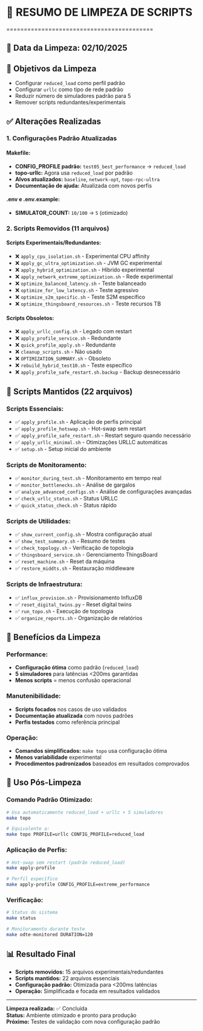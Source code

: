 # 🧹 RESUMO DE LIMPEZA DE SCRIPTS
==========================================

## 📅 Data da Limpeza: 02/10/2025

## 🎯 Objetivos da Limpeza
- Configurar `reduced_load` como perfil padrão
- Configurar `urllc` como tipo de rede padrão  
- Reduzir número de simuladores padrão para 5
- Remover scripts redundantes/experimentais

## ✅ Alterações Realizadas

### 1. Configurações Padrão Atualizadas

#### Makefile:
- **CONFIG_PROFILE padrão:** `test05_best_performance` → `reduced_load`
- **topo-urllc:** Agora usa `reduced_load` por padrão
- **Alvos atualizados:** `baseline`, `network-opt`, `topo-rpc-ultra`
- **Documentação de ajuda:** Atualizada com novos perfis

#### .env e .env.example:
- **SIMULATOR_COUNT:** `10/100` → `5` (otimizado)

### 2. Scripts Removidos (11 arquivos)

#### Scripts Experimentais/Redundantes:
- ❌ `apply_cpu_isolation.sh` - Experimental CPU affinity
- ❌ `apply_gc_ultra_optimization.sh` - JVM GC experimental
- ❌ `apply_hybrid_optimization.sh` - Híbrido experimental
- ❌ `apply_network_extreme_optimization.sh` - Rede experimental
- ❌ `optimize_balanced_latency.sh` - Teste balanceado
- ❌ `optimize_for_low_latency.sh` - Teste agressivo
- ❌ `optimize_s2m_specific.sh` - Teste S2M específico
- ❌ `optimize_thingsboard_resources.sh` - Teste recursos TB

#### Scripts Obsoletos:
- ❌ `apply_urllc_config.sh` - Legado com restart
- ❌ `apply_profile_service.sh` - Redundante
- ❌ `quick_profile_apply.sh` - Redundante
- ❌ `cleanup_scripts.sh` - Não usado
- ❌ `OPTIMIZATION_SUMMARY.sh` - Obsoleto
- ❌ `rebuild_hybrid_test10.sh` - Teste específico
- ❌ `apply_profile_safe_restart.sh.backup` - Backup desnecessário

## 📁 Scripts Mantidos (22 arquivos)

### Scripts Essenciais:
- ✅ `apply_profile.sh` - Aplicação de perfis principal
- ✅ `apply_profile_hotswap.sh` - Hot-swap sem restart
- ✅ `apply_profile_safe_restart.sh` - Restart seguro quando necessário
- ✅ `apply_urllc_minimal.sh` - Otimizações URLLC automáticas
- ✅ `setup.sh` - Setup inicial do ambiente

### Scripts de Monitoramento:
- ✅ `monitor_during_test.sh` - Monitoramento em tempo real
- ✅ `monitor_bottlenecks.sh` - Análise de gargalos
- ✅ `analyze_advanced_configs.sh` - Análise de configurações avançadas
- ✅ `check_urllc_status.sh` - Status URLLC
- ✅ `quick_status_check.sh` - Status rápido

### Scripts de Utilidades:
- ✅ `show_current_config.sh` - Mostra configuração atual
- ✅ `show_test_summary.sh` - Resumo de testes
- ✅ `check_topology.sh` - Verificação de topologia
- ✅ `thingsboard_service.sh` - Gerenciamento ThingsBoard
- ✅ `reset_machine.sh` - Reset da máquina
- ✅ `restore_middts.sh` - Restauração middleware

### Scripts de Infraestrutura:
- ✅ `influx_provision.sh` - Provisionamento InfluxDB
- ✅ `reset_digital_twins.py` - Reset digital twins
- ✅ `run_topo.sh` - Execução de topologia
- ✅ `organize_reports.sh` - Organização de relatórios

## 🎯 Benefícios da Limpeza

### Performance:
- **Configuração ótima** como padrão (`reduced_load`)
- **5 simuladores** para latências <200ms garantidas
- **Menos scripts** = menos confusão operacional

### Manutenibilidade:
- **Scripts focados** nos casos de uso validados
- **Documentação atualizada** com novos padrões
- **Perfis testados** como referência principal

### Operação:
- **Comandos simplificados:** `make topo` usa configuração ótima
- **Menos variabilidade** experimental
- **Procedimentos padronizados** baseados em resultados comprovados

## 🚀 Uso Pós-Limpeza

### Comando Padrão Otimizado:
```bash
# Usa automaticamente reduced_load + urllc + 5 simuladores
make topo

# Equivalente a:
make topo PROFILE=urllc CONFIG_PROFILE=reduced_load
```

### Aplicação de Perfis:
```bash
# Hot-swap sem restart (padrão reduced_load)
make apply-profile

# Perfil específico
make apply-profile CONFIG_PROFILE=extreme_performance
```

### Verificação:
```bash
# Status do sistema
make status

# Monitoramento durante teste
make odte-monitored DURATION=120
```

## 📊 Resultado Final

- **Scripts removidos:** 15 arquivos experimentais/redundantes
- **Scripts mantidos:** 22 arquivos essenciais
- **Configuração padrão:** Otimizada para <200ms latências
- **Operação:** Simplificada e focada em resultados validados

---

**Limpeza realizada:** ✅ Concluída  
**Status:** Ambiente otimizado e pronto para produção  
**Próximo:** Testes de validação com nova configuração padrão